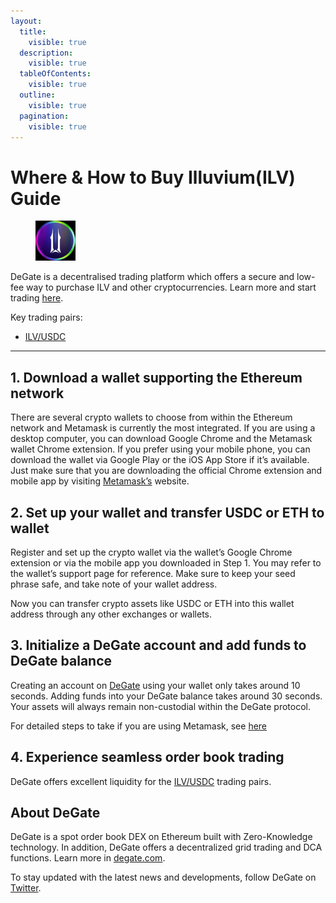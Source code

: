 ```yaml
---
layout:
  title:
    visible: true
  description:
    visible: true
  tableOfContents:
    visible: true
  outline:
    visible: true
  pagination:
    visible: true
---
```


# Where & How to Buy Illuvium(ILV) Guide

<figure><img src="../.gitbook/assets/ilv_0x767fe9edc9e0df98e07454847909b5e959d7ca0e1712728994923.jpg" alt="ILV" width="64"><figcaption></figcaption></figure>

DeGate is a decentralised trading platform which offers a secure and low-fee way to purchase ILV and other cryptocurrencies. Learn more and start trading [here](https://app.degate.com/trade/USDC/0x767fe9edc9e0df98e07454847909b5e959d7ca0e?utm_source=howtobuy).&#x20;

Key trading pairs:

* [ILV/USDC](https://app.degate.com/trade/USDC/0x767fe9edc9e0df98e07454847909b5e959d7ca0e?utm_source=howtobuy)

***

## 1. Download a wallet supporting the Ethereum network

There are several crypto wallets to choose from within the Ethereum network and Metamask is currently the most integrated. If you are using a desktop computer, you can download Google Chrome and the Metamask wallet Chrome extension. If you prefer using your mobile phone, you can download the wallet via Google Play or the iOS App Store if it’s available. Just make sure that you are downloading the official Chrome extension and mobile app by visiting [Metamask’s](https://metamask.io/) website.

## 2. Set up your wallet and transfer USDC or ETH to wallet

Register and set up the crypto wallet via the wallet’s Google Chrome extension or via the mobile app you downloaded in Step 1. You may refer to the wallet’s support page for reference. Make sure to keep your seed phrase safe, and take note of your wallet address.&#x20;

Now you can transfer crypto assets like USDC or ETH into this wallet address through any other exchanges or wallets.

## 3. Initialize a DeGate account and add funds to DeGate balance

Creating an account on [DeGate](https://app.degate.com/?utm_source=ILV_howtobuy) using your wallet only takes around 10 seconds. Adding funds into your DeGate balance takes around 30 seconds. Your assets will always remain non-custodial within the DeGate protocol.

For detailed steps to take if you are using Metamask, see [here](https://docs.degate.com/v/product_en/main-features/wallet-connectivity/metamask)

## 4. Experience seamless order book trading

DeGate offers excellent liquidity for the [ILV/USDC](https://app.degate.com/trade/USDC/0x767fe9edc9e0df98e07454847909b5e959d7ca0e?utm_source=howtobuy) trading pairs.&#x20;

## About DeGate

DeGate is a spot order book DEX on Ethereum built with Zero-Knowledge technology. In addition, DeGate offers a decentralized grid trading and DCA functions.  Learn more in [degate.com](https://degate.com/?utm_source=ILV_howtobuy).

To stay updated with the latest news and developments, follow DeGate on [Twitter](https://twitter.com/degatedex).

